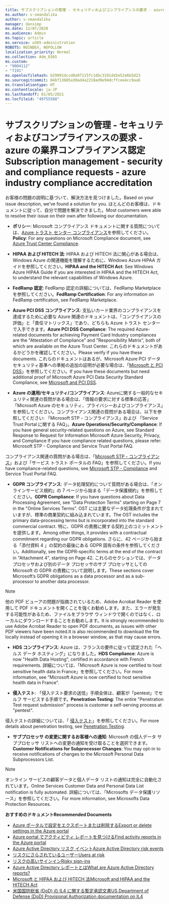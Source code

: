 ```yaml
---
title: サブスクリプションの管理 - セキュリティおよびコンプライアンスの要求 - azure の業界コンプライアンス認定
ms.author: v-smandalika
author: v-smandalika
manager: dansimp
ms.date: 12/07/2020
ms.audience: Admin
ms.topic: article
ms.service: o365-administration
ROBOTS: NOINDEX, NOFOLLOW
localization_priority: Normal
ms.collection: Adm_O365
ms.custom:
- "9004112"
- "7191"
ms.openlocfilehash: b29991dccd0a97115fc1dbc3191dd2e52e6b5d23
ms.sourcegitcommit: 04bf13605a30ad4a2218ad9e94dcffcee4cc9aa6
ms.translationtype: HT
ms.contentlocale: ja-JP
ms.lasthandoff: 01/05/2021
ms.locfileid: "49755588"
---
```

# <a name="subscription-management---security-and-compliance-requests---azure-industry-compliance-accreditation"></a><span data-ttu-id="2d1ee-102">サブスクリプションの管理 - セキュリティおよびコンプライアンスの要求 - azure の業界コンプライアンス認定</span><span class="sxs-lookup"><span data-stu-id="2d1ee-102">Subscription management - security and compliance requests - azure industry compliance accreditation</span></span>

<span data-ttu-id="2d1ee-103">お客様の問題の説明に基づいて、解決方法を見つけました。</span><span class="sxs-lookup"><span data-stu-id="2d1ee-103">Based on your issue description, we’ve found a solution for you.</span></span> <span data-ttu-id="2d1ee-104">ほとんどのお客様は、ドキュメントに従って、自分で問題を解決できました。</span><span class="sxs-lookup"><span data-stu-id="2d1ee-104">Most customers were able to resolve their issue on their own after following our documentation.</span></span>

- <span data-ttu-id="2d1ee-105">**ポリシー**: Microsoft コンプライアンス ドキュメントに関する質問については、[Azure トラスト センター コンプライアンス](https://docs.microsoft.com/compliance/regulatory/offering-SOC)を参照してください。</span><span class="sxs-lookup"><span data-stu-id="2d1ee-105">**Policy**: For any questions on Microsoft Compliance document, see [Azure Trust Center Compliance](https://docs.microsoft.com/compliance/regulatory/offering-SOC).</span></span>

- <span data-ttu-id="2d1ee-106">**HIPAA および HITECH 法**: HIPAA および HITECH 法に関心がある場合は、Windows Azure の関連機能を理解するために、Windows Azure HIPAA ガイドを参照してください。</span><span class="sxs-lookup"><span data-stu-id="2d1ee-106">**HIPAA and the HITECH Act**: See Windows Azure HIPAA Guide if you are interested in HIPAA and the HITECH Act, to understand the relevant capabilities of Windows Azure.</span></span>

- <span data-ttu-id="2d1ee-107">**FedRamp 認定**: FedRamp 認定の詳細については、FedRamp Marketplace を参照してください。</span><span class="sxs-lookup"><span data-stu-id="2d1ee-107">**FedRamp Certification**: For any information on FedRamp certification, see FedRamp Marketplace.</span></span>

- <span data-ttu-id="2d1ee-108">**Azure PCI DSS コンプライアンス**: 支払いカード業界のコンプライアンスを達成するために必要な Azure 関連のドキュメントは、「コンプライアンスの評価」と「責任マトリックス」であり、どちらも Azure トラスト センターで入手できます。</span><span class="sxs-lookup"><span data-stu-id="2d1ee-108">**Azure PCI DSS Compliance**: The required Azure-related documents for achieving Payment Card Industry compliances are the "Attestation of Compliance" and "Responsibility Matrix", both of which are available on the Azure Trust Center.</span></span> <span data-ttu-id="2d1ee-109">これらのドキュメントがあるかどうかを確認してください。</span><span class="sxs-lookup"><span data-stu-id="2d1ee-109">Please verify if you have these documents.</span></span> <span data-ttu-id="2d1ee-110">これらのドキュメントはあるが、Microsoft Azure PCI データ セキュリティ基準への準拠の追加の証明が必要な場合は、「[Microsoft と PCI DSS](https://docs.microsoft.com/compliance/regulatory/offering-PCI-DSS)」を参照してください。</span><span class="sxs-lookup"><span data-stu-id="2d1ee-110">If you have these documents but need additional proof of Microsoft Azure PCI Data Security Standard Compliance, see [Microsoft and PCI DSS](https://docs.microsoft.com/compliance/regulatory/offering-PCI-DSS).</span></span>

- <span data-ttu-id="2d1ee-111">**Azure の運用/セキュリティ/コンプライアンス**: Azureに関する一般的なセキュリティ関連の質問がある場合は、「情報の要求に対する標準の応答」「Microsoft Azure のセキュリティ、プライバシーおよびコンプライアンス」を参照してください。コンプライアンス関連の質問がある場合は、以下を参照してください: 「Microsoft STP - コンプライアンス」および 「Service Trust Portal に関する FAQ」。</span><span class="sxs-lookup"><span data-stu-id="2d1ee-111">**Azure Operations/Security/Compliance**: If you have general security-related questions on Azure, see Standard Response to Request for Information Microsoft Azure Security, Privacy, and Compliance If you have compliance related questions, please refer: Microsoft STP - Compliance and Service Trust Portal FAQ.</span></span>

<span data-ttu-id="2d1ee-112">コンプライアンス関連の質問がある場合は、「[Microsoft STP - コンプライアンス](https://www.microsoft.com/trust-center/compliance/compliance-overview)」および「サービス トラスト ポータルの FAQ」を参照してください。</span><span class="sxs-lookup"><span data-stu-id="2d1ee-112">If you have compliance-related questions, see [Microsoft STP - Compliance](https://www.microsoft.com/trust-center/compliance/compliance-overview) and Service Trust Portal FAQ.</span></span>

- <span data-ttu-id="2d1ee-113">**GDPR コンプライアンス**: データ処理契約について質問がある場合は、「オンラインサービス規約」の 7 ページから始まる「データ保護規約」を参照してください。</span><span class="sxs-lookup"><span data-stu-id="2d1ee-113">**GDPR Compliance**: If you have questions about Data Processing Agreement, see "Data Protection Terms" starting on Page 7 in the "Online Services Terms".</span></span> <span data-ttu-id="2d1ee-114">OST には主要なデータ処理条件が含まれていますが、標準の商業契約に組み込まれています。</span><span class="sxs-lookup"><span data-stu-id="2d1ee-114">The OST includes the primary data-processing terms but is incorporated into the standard commercial contract.</span></span> <span data-ttu-id="2d1ee-115">特に、GDPR の責務に関する契約上のコミットメントを提供します。</span><span class="sxs-lookup"><span data-stu-id="2d1ee-115">Among other things, it provides with a contractual commitment regarding our GDPR obligations.</span></span> <span data-ttu-id="2d1ee-116">さらに、42 ページから始まる「添付資料 4 」の契約の最後にある GDPR 固有の条件を参照してください。</span><span class="sxs-lookup"><span data-stu-id="2d1ee-116">Additionally, see the GDPR-specific terms at the end of the contract in "Attachment 4", starting on Page 42.</span></span> <span data-ttu-id="2d1ee-117">これらのセクションでは、データ プロセッサおよび別のデータ プロセッサのサブ プロセッサとしての Microsoft の GDPR の責務について説明します。</span><span class="sxs-lookup"><span data-stu-id="2d1ee-117">These sections cover Microsoft’s GDPR obligations as a data processor and as a sub-processor to another data processor.</span></span>

> [!NOTE]
> <span data-ttu-id="2d1ee-118">他の PDF ビューアの問題が指摘されているため、Adobe Acrobat Reader を使用して PDF ドキュメントを開くことを強くお勧めします。また、エラーが発生する可能性があるため、ファイルをブラウザ ウィンドウで開くのではなく、ローカルにダウンロードすることをお勧めします。</span><span class="sxs-lookup"><span data-stu-id="2d1ee-118">It is strongly recommended to use Adobe Acrobat Reader to open PDF documents, as issues with other PDF viewers have been noted.It is also recommended to download the file locally instead of opening it in a browser window, as that may cause errors.</span></span>

- <span data-ttu-id="2d1ee-119">**HDS コンプライアンス**: Azure は、フランスの要件に従って認定された「ヘルス データ ホスティング」になりました。</span><span class="sxs-lookup"><span data-stu-id="2d1ee-119">**HDS Compliance**: Azure is now "Health Data Hosting", certified in accordance with French requirements.</span></span> <span data-ttu-id="2d1ee-120">詳細については、「Microsoft Azure is now certified to host sensitive health data in France」を参照してください。</span><span class="sxs-lookup"><span data-stu-id="2d1ee-120">For more information, see "Microsoft Azure is now certified to host sensitive health data in France".</span></span>

- <span data-ttu-id="2d1ee-121">**侵入テスト**: 「侵入テスト要求の送信」手順全体は、顧客が「pentest」でセルフ サービスする手順です。</span><span class="sxs-lookup"><span data-stu-id="2d1ee-121">**Penetration Testing**: The entire "Penetration Test request submission" process is customer a self-serving process at "pentest".</span></span>

<span data-ttu-id="2d1ee-122">侵入テストの詳細については、「 [侵入テスト](https://docs.microsoft.com/azure/security/fundamentals/pen-testing)」を参照してください。</span><span class="sxs-lookup"><span data-stu-id="2d1ee-122">For more details about penetration testing, see [Penetration Testing](https://docs.microsoft.com/azure/security/fundamentals/pen-testing).</span></span>

- <span data-ttu-id="2d1ee-123">**サブプロセッサ の変更に関するお客様への通知**: Microsoft の個人データ サブプロセッサ リストへの変更の通知を受け取ることを選択できます。</span><span class="sxs-lookup"><span data-stu-id="2d1ee-123">**Customer Notifications for Subprocessor Changes**: You may opt-in to receive notifications of changes to the Microsoft Personal Data Subprocessors List.</span></span>

> [!NOTE]
> <span data-ttu-id="2d1ee-124">オンライン サービスの顧客データと個人データ リストの通知は完全に自動化されています。</span><span class="sxs-lookup"><span data-stu-id="2d1ee-124">Online Services Customer Data and Personal Data List notification is fully automated.</span></span> <span data-ttu-id="2d1ee-125">詳細については、「Microsofts データ保護リソース」を参照してください。</span><span class="sxs-lookup"><span data-stu-id="2d1ee-125">For more information, see Microsofts Data Protection Resources.</span></span>

<span data-ttu-id="2d1ee-126">**おすすめのドキュメント**</span><span class="sxs-lookup"><span data-stu-id="2d1ee-126">**Recommended Documents**</span></span>

- [<span data-ttu-id="2d1ee-127">Azure ポータルで設定をエクスポートまたは削除する</span><span class="sxs-lookup"><span data-stu-id="2d1ee-127">Export or delete settings in the Azure portal</span></span>](https://docs.microsoft.com/azure/azure-portal/set-preferences)
- [<span data-ttu-id="2d1ee-128">Azure portal でアクティビティ レポートを見つける</span><span class="sxs-lookup"><span data-stu-id="2d1ee-128">Find activity reports in the Azure portal</span></span>](https://docs.microsoft.com/azure/active-directory/reports-monitoring/howto-find-activity-reports)
- [<span data-ttu-id="2d1ee-129">Azure Active Directory リスク イベント</span><span class="sxs-lookup"><span data-stu-id="2d1ee-129">Azure Active Directory risk events</span></span>](https://docs.microsoft.com/azure/active-directory/identity-protection/overview-identity-protection)
- [<span data-ttu-id="2d1ee-130">リスクにさらされているユーザー</span><span class="sxs-lookup"><span data-stu-id="2d1ee-130">Users at risk</span></span>](https://docs.microsoft.com/azure/active-directory/identity-protection/overview-identity-protection)
- [<span data-ttu-id="2d1ee-131">リスクの高いサインイン</span><span class="sxs-lookup"><span data-stu-id="2d1ee-131">Risky sign-ins</span></span>](https://docs.microsoft.com/azure/active-directory/identity-protection/overview-identity-protection)
- [<span data-ttu-id="2d1ee-132">Azure Active Directory レポートとは</span><span class="sxs-lookup"><span data-stu-id="2d1ee-132">What are Azure Active Directory reports?</span></span>](https://docs.microsoft.com/azure/active-directory/reports-monitoring/overview-reports)
- [<span data-ttu-id="2d1ee-133">Microsoft と HIPAA および HITECH 法</span><span class="sxs-lookup"><span data-stu-id="2d1ee-133">Microsoft and HIPAA and the HITECH Act</span></span>](https://docs.microsoft.com/compliance/regulatory/offering-hipaa-hitech)
- [<span data-ttu-id="2d1ee-134">米国国防総省 (DoD) の IL4 に関する暫定承認文書</span><span class="sxs-lookup"><span data-stu-id="2d1ee-134">US Department of Defense (DoD) Provisional Authorization documentation on IL4</span></span>](https://docs.microsoft.com/compliance/regulatory/offering-DoD-DISA-L2-L4-L5)













